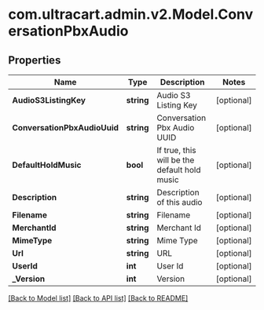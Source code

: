 
# com.ultracart.admin.v2.Model.ConversationPbxAudio

## Properties

Name | Type | Description | Notes
------------ | ------------- | ------------- | -------------
**AudioS3ListingKey** | **string** | Audio S3 Listing Key | [optional] 
**ConversationPbxAudioUuid** | **string** | Conversation Pbx Audio UUID | [optional] 
**DefaultHoldMusic** | **bool** | If true, this will be the default hold music | [optional] 
**Description** | **string** | Description of this audio | [optional] 
**Filename** | **string** | Filename | [optional] 
**MerchantId** | **string** | Merchant Id | [optional] 
**MimeType** | **string** | Mime Type | [optional] 
**Url** | **string** | URL | [optional] 
**UserId** | **int** | User Id | [optional] 
**_Version** | **int** | Version | [optional] 

[[Back to Model list]](../README.md#documentation-for-models)
[[Back to API list]](../README.md#documentation-for-api-endpoints)
[[Back to README]](../README.md)

